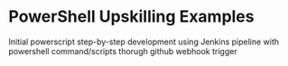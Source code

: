 # PowerShell Upskilling Examples
Initial powerscript step-by-step development using Jenkins pipeline with powershell command/scripts thorugh github webhook trigger
